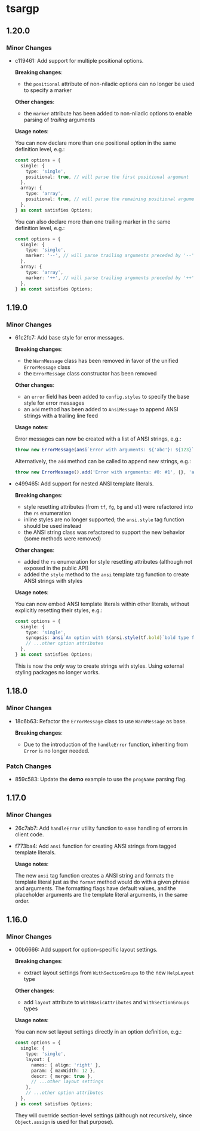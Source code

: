 # tsargp

## 1.20.0

### Minor Changes

- c119461: Add support for multiple positional options.

  **Breaking changes**:

  - the `positional` attribute of non-niladic options can no longer be used to specify a marker

  **Other changes**:

  - the `marker` attribute has been added to non-niladic options to enable parsing of _trailing_ arguments

  **Usage notes**:

  You can now declare more than one positional option in the same definition level, e.g.:

  ```ts
  const options = {
    single: {
      type: 'single',
      positional: true, // will parse the first positional argument
    },
    array: {
      type: 'array',
      positional: true, // will parse the remaining positional arguments
    },
  } as const satisfies Options;
  ```

  You can also declare more than one trailing marker in the same definition level, e.g.:

  ```ts
  const options = {
    single: {
      type: 'single',
      marker: '--', // will parse trailing arguments preceded by '--'
    },
    array: {
      type: 'array',
      marker: '++', // will parse trailing arguments preceded by '++'
    },
  } as const satisfies Options;
  ```

## 1.19.0

### Minor Changes

- 61c2fc7: Add base style for error messages.

  **Breaking changes**:

  - the `WarnMessage` class has been removed in favor of the unified `ErrorMessage` class
  - the `ErrorMessage` class constructor has been removed

  **Other changes**:

  - an `error` field has been added to `config.styles` to specify the base style for error messages
  - an `add` method has been added to `AnsiMessage` to append ANSI strings with a trailing line feed

  **Usage notes**:

  Error messages can now be created with a list of ANSI strings, e.g.:

  ```ts
  throw new ErrorMessage(ansi`Error with arguments: ${'abc'}: ${123}`);
  ```

  Alternatively, the `add` method can be called to append new strings, e.g.:

  ```ts
  throw new ErrorMessage().add('Error with arguments: #0: #1', {}, 'abc', 123);
  ```

- e499465: Add support for nested ANSI template literals.

  **Breaking changes**:

  - style resetting attributes (from `tf`, `fg`, `bg` and `ul`) were refactored into the `rs` enumeration
  - inline styles are no longer supported; the `ansi.style` tag function should be used instead
  - the ANSI string class was refactored to support the new behavior (some methods were removed)

  **Other changes**:

  - added the `rs` enumeration for style resetting attributes (although not exposed in the public API)
  - added the `style` method to the `ansi` template tag function to create ANSI strings with styles

  **Usage notes**:

  You can now embed ANSI template literals within other literals, without explicitly resetting their styles, e.g.:

  ```ts
  const options = {
    single: {
      type: 'single',
      synopsis: ansi`An option with ${ansi.style(tf.bold)`bold type face`} and a number: ${1}.`,
      // ...other option attributes
    },
  } as const satisfies Options;
  ```

  This is now the _only_ way to create strings with styles. Using external styling packages no longer works.

## 1.18.0

### Minor Changes

- 18c6b63: Refactor the `ErrorMessage` class to use `WarnMessage` as base.

  **Breaking changes**:

  - Due to the introduction of the `handleError` function, inheriting from `Error` is no longer needed.

### Patch Changes

- 859c583: Update the **demo** example to use the `progName` parsing flag.

## 1.17.0

### Minor Changes

- 26c7ab7: Add `handleError` utility function to ease handling of errors in client code.
- f773ba4: Add `ansi` function for creating ANSI strings from tagged template literals.

  **Usage notes**:

  The new `ansi` tag function creates a ANSI string and formats the template literal just as the `format` method would do with a given phrase and arguments. The formatting flags have default values, and the placeholder arguments are the template literal arguments, in the same order.

## 1.16.0

### Minor Changes

- 00b6666: Add support for option-specific layout settings.

  **Breaking changes**:

  - extract layout settings from `WithSectionGroups` to the new `HelpLayout` type

  **Other changes**:

  - add `layout` attribute to `WithBasicAttributes` and `WithSectionGroups` types

  **Usage notes**:

  You can now set layout settings directly in an option definition, e.g.:

  ```ts
  const options = {
    single: {
      type: 'single',
      layout: {
        names: { align: 'right' },
        param: { maxWidth: 12 },
        descr: { merge: true },
        // ...other layout settings
      },
      // ...other option attributes
    },
  } as const satisfies Options;
  ```

  They will override section-level settings (although not recursively, since `Object.assign` is used for that purpose).
